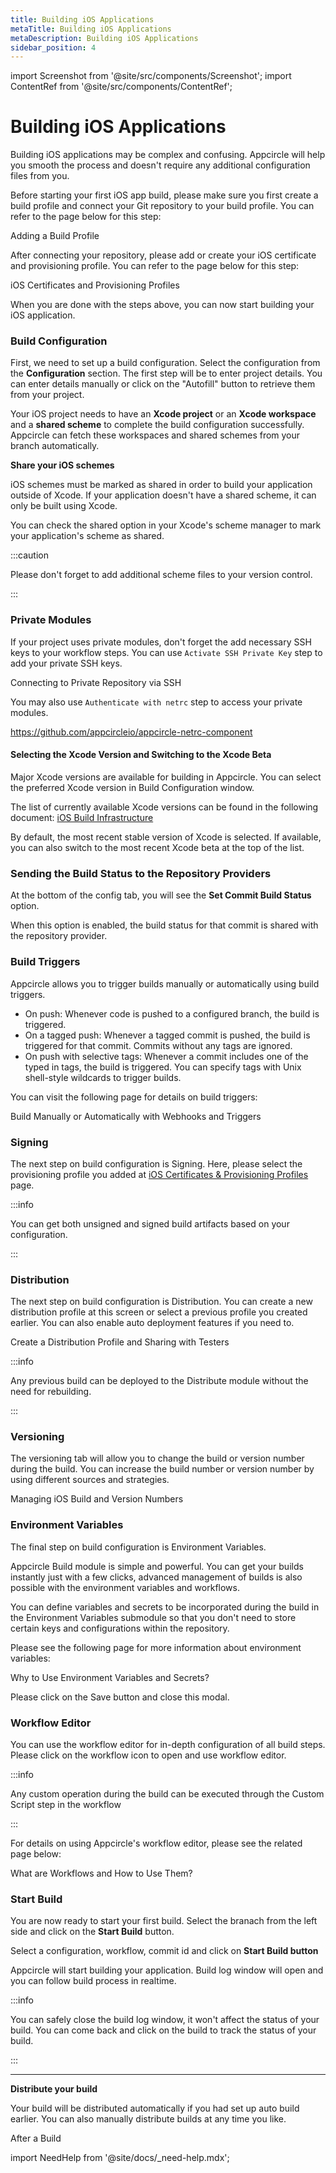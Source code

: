```yaml
---
title: Building iOS Applications
metaTitle: Building iOS Applications
metaDescription: Building iOS Applications
sidebar_position: 4
---
```


import Screenshot from '@site/src/components/Screenshot';
import ContentRef from '@site/src/components/ContentRef';

# Building iOS Applications

Building iOS applications may be complex and confusing. Appcircle will help you smooth the process and doesn't require any additional configuration files from you.

Before starting your first iOS app build, please make sure you first create a build profile and connect your Git repository to your build profile. You can refer to the page below for this step:

<ContentRef url="/build/adding-a-build-profile">Adding a Build Profile</ContentRef>

After connecting your repository, please add or create your iOS certificate and provisioning profile. You can refer to the page below for this step:

<ContentRef url="/signing-identities/ios-certificates-and-provisioning-profiles">
  iOS Certificates and Provisioning Profiles
</ContentRef>

When you are done with the steps above, you can now start building your iOS application.

### Build Configuration

First, we need to set up a build configuration. Select the configuration from the **Configuration** section. The first step will be to enter project details. You can enter details manually or click on the "Autofill" button to retrieve them from your project.

Your iOS project needs to have an **Xcode project** or an **Xcode workspace** and a **shared scheme** to complete the build configuration successfully. Appcircle can fetch these workspaces and shared schemes from your branch automatically.

<Screenshot url='https://cdn.appcircle.io/docs/assets/build-profile-ios-fetch.png' />

**Share your iOS schemes**

iOS schemes must be marked as shared in order to build your application outside of Xcode. If your application doesn't have a shared scheme, it can only be built using Xcode.

You can check the shared option in your Xcode's scheme manager to mark your application's scheme as shared.

:::caution

Please don't forget to add additional scheme files to your version control.

:::

### Private Modules

If your project uses private modules, don't forget the add necessary SSH keys to your workflow steps. You can use `Activate SSH Private Key` step to add your private SSH keys.

<ContentRef url="/build/adding-a-build-profile/connecting-to-private-repository-via-ssh">Connecting to Private Repository via SSH</ContentRef>

You may also use `Authenticate with netrc` step to access your private modules.

https://github.com/appcircleio/appcircle-netrc-component

#### Selecting the Xcode Version and Switching to the Xcode Beta

Major Xcode versions are available for building in Appcircle. You can select the preferred Xcode version in Build Configuration window.

The list of currently available Xcode versions can be found in the following document: [iOS Build Infrastructure](../infrastructure/ios-build-infrastructure.md)

By default, the most recent stable version of Xcode is selected. If available, you can also switch to the most recent Xcode beta at the top of the list.

<Screenshot url='https://cdn.appcircle.io/docs/assets/build-profile-ios-fetch.png' />

### Sending the Build Status to the Repository Providers

At the bottom of the config tab, you will see the **Set Commit Build Status** option.

<Screenshot url='https://cdn.appcircle.io/docs/assets/create-ios-build-commit-status.png' />

When this option is enabled, the build status for that commit is shared with the repository provider.

<Screenshot url='https://cdn.appcircle.io/docs/assets/image (213).png' />

<Screenshot url='https://cdn.appcircle.io/docs/assets/appcircle-github-commit-status-pass.png' />

### Build Triggers

Appcircle allows you to trigger builds manually or automatically using build triggers.

- On push: Whenever code is pushed to a configured branch, the build is triggered.
- On a tagged push: Whenever a tagged commit is pushed, the build is triggered for that commit. Commits without any tags are ignored.
- On push with selective tags: Whenever a commit includes one of the typed in tags, the build is triggered. You can specify tags with Unix shell-style wildcards to trigger builds.

You can visit the following page for details on build triggers:

<ContentRef url="/build/build-manually-or-with-triggers">
  Build Manually or Automatically with Webhooks and Triggers
</ContentRef>

###

### Signing

The next step on build configuration is Signing. Here, please select the provisioning profile you added at [iOS Certificates & Provisioning Profiles](../signing-identities/ios-certificates-and-provisioning-profiles.md) page.

:::info

You can get both unsigned and signed build artifacts based on your configuration.

:::

<Screenshot url='https://cdn.appcircle.io/docs/assets/build-profile-ios-signing-configuration.png' />

### Distribution

The next step on build configuration is Distribution. You can create a new distribution profile at this screen or select a previous profile you created earlier. You can also enable auto deployment features if you need to.

<ContentRef url="/distribute/create-or-select-a-distribution-profile">
  Create a Distribution Profile and Sharing with Testers
</ContentRef>

:::info

Any previous build can be deployed to the Distribute module without the need for rebuilding.

:::

### Versioning

The versioning tab will allow you to change the build or version number during the build. You can increase the build number or version number by using different sources and strategies. 

<ContentRef url="/versioning/ios-version">
  Managing iOS Build and Version Numbers
</ContentRef>


### Environment Variables

The final step on build configuration is Environment Variables.

Appcircle Build module is simple and powerful. You can get your builds instantly just with a few clicks, advanced management of builds is also possible with the environment variables and workflows.

You can define variables and secrets to be incorporated during the build in the Environment Variables submodule so that you don't need to store certain keys and configurations within the repository.

Please see the following page for more information about environment variables:

<ContentRef url="/environment-variables/why-to-use-environment-variables-and-secrets">
  Why to Use Environment Variables and Secrets?
</ContentRef>

<Screenshot url='https://cdn.appcircle.io/docs/assets/build-configuration-env-variables.png' />

Please click on the Save button and close this modal.

### Workflow Editor

You can use the workflow editor for in-depth configuration of all build steps. Please click on the workflow icon to open and use workflow editor.

:::info

Any custom operation during the build can be executed through the Custom Script step in the workflow

:::

For details on using Appcircle's workflow editor, please see the related page below:

<ContentRef url="/workflows/why-to-use-workflows">What are Workflows and How to Use Them?</ContentRef>


### Start Build

You are now ready to start your first build. Select the branach from the left side and click on the **Start Build** button.


<Screenshot url='https://cdn.appcircle.io/docs/assets/build-configuration-start-build.png' />

Select a configuration, workflow, commit id and click on **Start Build button**

<Screenshot url='https://cdn.appcircle.io/docs/assets/build-configuration-start-build-modal.png' />


Appcircle will start building your application. Build log window will open and you can follow build process in realtime.

:::info

You can safely close the build log window, it won't affect the status of your build. You can come back and click on the build to track the status of your build.

:::

<Screenshot url='https://cdn.appcircle.io/docs/assets/build-configuration-ios-build-workflow.png' />

---

**Distribute your build**

Your build will be distributed automatically if you had set up auto build earlier. You can also manually distribute builds at any time you like.

<ContentRef url="/build/after-a-build">After a Build</ContentRef>

<Screenshot url='https://cdn.appcircle.io/docs/assets/build-ios-distribute-artifacts.png' />

import NeedHelp from '@site/docs/\_need-help.mdx';

<NeedHelp />
